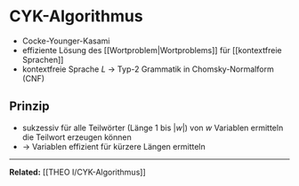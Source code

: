 # CYK-Algorithmus
- Cocke-Younger-Kasami
- effiziente Lösung des [[Wortproblem|Wortproblems]] für [[kontextfreie Sprachen]]
- kontextfreie Sprache $L$ -> Typ-2 Grammatik in Chomsky-Normalform (CNF)

## Prinzip
- sukzessiv für alle Teilwörter (Länge 1 bis $|w|$) von $w$  Variablen ermitteln die Teilwort erzeugen können
- -> Variablen effizient für kürzere Längen ermitteln

---
**Related:**
[[THEO I/CYK-Algorithmus]]